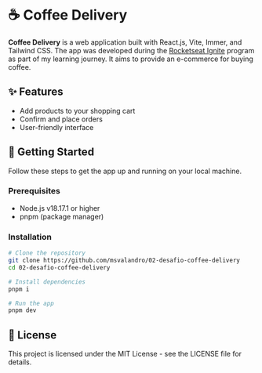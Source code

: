 # ☕️ Coffee Delivery

**Coffee Delivery** is a web application built with React.js, Vite, Immer, and Tailwind CSS. The app was developed during the  [Rocketseat Ignite](https://www.rocketseat.com.br/) program as part of my learning journey. It aims to provide an e-commerce for buying coffee.

## ✨ Features

- Add products to your shopping cart
- Confirm and place orders
- User-friendly interface

## 👾 Getting Started

Follow these steps to get the app up and running on your local machine.

### Prerequisites

- Node.js v18.17.1 or higher
- pnpm (package manager)

### Installation

```sh
# Clone the repository
git clone https://github.com/msvalandro/02-desafio-coffee-delivery
cd 02-desafio-coffee-delivery

# Install dependencies
pnpm i

# Run the app
pnpm dev
```

## 📄 License

This project is licensed under the MIT License - see the LICENSE file for details.